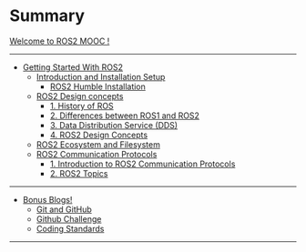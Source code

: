 # Summary

[Welcome to ROS2 MOOC !](welcome.md)

---

- [Getting Started With ROS2](GSWR2/GSWR2_welcome.md)
  - [Introduction and Installation Setup](GSWR2/introduction_installation/intro_install.md)
    - [ROS2 Humble Installation](GSWR2/introduction_installation/humble_installation.md)
  - [ROS2 Design concepts](GSWR2/ros2_design_concepts/ros2_design_concepts.md)
    - [1. History of ROS](GSWR2/ros2_design_concepts/history_of_ros.md)
    - [2. Differences between ROS1 and ROS2](GSWR2/ros2_design_concepts/diff_ros_1_and_2.md)
    - [3. Data Distribution Service (DDS)](GSWR2/ros2_design_concepts/dds.md)
    - [4. ROS2 Design Concepts](GSWR2/ros2_design_concepts/design_concepts.md)
  - [ROS2 Ecosystem and Filesystem](GSWR2/ros2_ecosystem_filesystem/ros2_ecosystem_filesystem.md)
  - [ROS2 Communication Protocols](GSWR2/ros2_comm_proto/ros2_comm_proto.md)
    - [1. Introduction to ROS2 Communication Protocols](GSWR2/ros2_comm_proto/intro_to_comm_proto.md)
    - [2. ROS2 Topics](GSWR2/ros2_comm_proto/ros2_topics.md)

<!-- - [Remove This](Task_0/task_0.md)
  - [Task 0](Task_0/task_0.md)
    - [(1) Software Install](Task_0/installation/installation_guide.md)
      - [- ROS 2 Humble Installation](Task_0/installation/humble_installation.md)
    - [(2) Learning Resources](Task_0/learning_resources/learning_resources.md)
      - [I. Linux Resources](Task_0/learning_resources/linux/linux_resources.md)
        - [Linux File System Directories](Task_0/learning_resources/linux/linux_file_system_directories.md)
        - [Linux File Permissions](Task_0/learning_resources/linux/linux_file_permissions.md)
        - [Linux File Commands](Task_0/learning_resources/linux/linux_file_commands.md)
        - [Shell Scripting](Task_0/learning_resources/linux/shell_scripting.md)
      - [II. ROS 2 Workspace](Task_0/learning_resources/ros_basics/ros_workspace.md)
      - [III. ROS 2 Package](Task_0/learning_resources/ros_basics/ros_package.md)
      - [IV. ROS 2 Nodes](Task_0/learning_resources/ros_basics/ros_nodes.md)
      - [V. ROS 2 Launch](Task_0/learning_resources/ros_basics/ros_launch.md)
      - [VI. ROS 2 Topic](Task_0/learning_resources/ros_basics/ros_topic.md)
      - [VII. ROS 2 Service](Task_0/learning_resources/ros_basics/ros_service.md)
      - [VIII. ROS 2 Action](Task_0/learning_resources/ros_basics/ros_action.md)
      - [IX. Robotics Simulation Overview](Task_0/learning_resources/robotics_simulation_overview.md)
      - [X. Python Quick Tutorials](Task_0/learning_resources/python_quick_tutorials.md)

    - [(3) Warehouse Setup](Task_0/warehouse_setup_task/warehouse_setup_task.md)
      - [- Task 0 - Instructions](Task_0/warehouse_setup_task/task_instruction.md)
      - [- Task 0 - Submission](Task_0/warehouse_setup_task/task_submission.md) -->

---

- [Bonus Blogs!]()
  - [Git and GitHub](bonus_blogs/git_github.md)
  - [Github Challenge](bonus_blogs/github_challenge.md)
  - [Coding Standards](bonus_blogs/coding_std.md)

---
<!--

- [Live Session 1 - Task](live_session1.md)

---
-->

<!-- - [Changelog](CHANGELOG.md) -->

